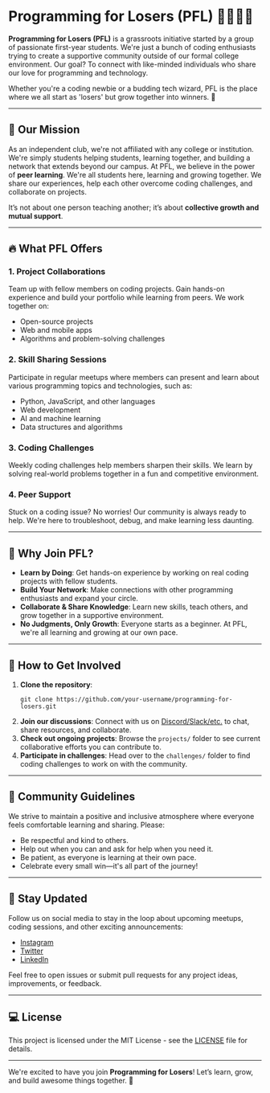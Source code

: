 <h1>Programming for Losers (PFL) 👩‍💻👨‍💻</h1>

<p><strong>Programming for Losers (PFL)</strong> is a grassroots initiative started by a group of passionate first-year students. We're just a bunch of coding enthusiasts trying to create a supportive community outside of our formal college environment. Our goal? To connect with like-minded individuals who share our love for programming and technology.</p>

<p>Whether you're a coding newbie or a budding tech wizard, PFL is the place where we all start as 'losers' but grow together into winners. 💪</p>

<hr>

<h2>🎯 Our Mission</h2>

<p>As an independent club, we're not affiliated with any college or institution. We're simply students helping students, learning together, and building a network that extends beyond our campus. At PFL, we believe in the power of <strong>peer learning</strong>. We're all students here, learning and growing together. We share our experiences, help each other overcome coding challenges, and collaborate on projects.</p>

<p>It’s not about one person teaching another; it’s about <strong>collective growth and mutual support</strong>.</p>

<hr>

<h2>🔥 What PFL Offers</h2>

<h3>1. Project Collaborations</h3>
<p>Team up with fellow members on coding projects. Gain hands-on experience and build your portfolio while learning from peers. We work together on:</p>
<ul>
  <li>Open-source projects</li>
  <li>Web and mobile apps</li>
  <li>Algorithms and problem-solving challenges</li>
</ul>

<h3>2. Skill Sharing Sessions</h3>
<p>Participate in regular meetups where members can present and learn about various programming topics and technologies, such as:</p>
<ul>
  <li>Python, JavaScript, and other languages</li>
  <li>Web development</li>
  <li>AI and machine learning</li>
  <li>Data structures and algorithms</li>
</ul>

<h3>3. Coding Challenges</h3>
<p>Weekly coding challenges help members sharpen their skills. We learn by solving real-world problems together in a fun and competitive environment.</p>

<h3>4. Peer Support</h3>
<p>Stuck on a coding issue? No worries! Our community is always ready to help. We're here to troubleshoot, debug, and make learning less daunting.</p>

<hr>

<h2>🌟 Why Join PFL?</h2>
<ul>
  <li><strong>Learn by Doing</strong>: Get hands-on experience by working on real coding projects with fellow students.</li>
  <li><strong>Build Your Network</strong>: Make connections with other programming enthusiasts and expand your circle.</li>
  <li><strong>Collaborate & Share Knowledge</strong>: Learn new skills, teach others, and grow together in a supportive environment.</li>
  <li><strong>No Judgments, Only Growth</strong>: Everyone starts as a beginner. At PFL, we're all learning and growing at our own pace.</li>
</ul>

<hr>

<h2>🤝 How to Get Involved</h2>

<ol>
  <li><strong>Clone the repository</strong>:
    <pre><code>git clone https://github.com/your-username/programming-for-losers.git</code></pre>
  </li>
  <li><strong>Join our discussions</strong>: Connect with us on <a href="#">Discord/Slack/etc.</a> to chat, share resources, and collaborate.</li>
  <li><strong>Check out ongoing projects</strong>: Browse the <code>projects/</code> folder to see current collaborative efforts you can contribute to.</li>
  <li><strong>Participate in challenges</strong>: Head over to the <code>challenges/</code> folder to find coding challenges to work on with the community.</li>
</ol>

<hr>

<h2>👥 Community Guidelines</h2>
<p>We strive to maintain a positive and inclusive atmosphere where everyone feels comfortable learning and sharing. Please:</p>
<ul>
  <li>Be respectful and kind to others.</li>
  <li>Help out when you can and ask for help when you need it.</li>
  <li>Be patient, as everyone is learning at their own pace.</li>
  <li>Celebrate every small win—it's all part of the journey!</li>
</ul>

<hr>

<h2>📢 Stay Updated</h2>
<p>Follow us on social media to stay in the loop about upcoming meetups, coding sessions, and other exciting announcements:</p>
<ul>
  <li><a href="#">Instagram</a></li>
  <li><a href="#">Twitter</a></li>
  <li><a href="#">LinkedIn</a></li>
</ul>

<p>Feel free to open issues or submit pull requests for any project ideas, improvements, or feedback.</p>

<hr>

<h2>💻 License</h2>
<p>This project is licensed under the MIT License - see the <a href="LICENSE.md">LICENSE</a> file for details.</p>

<hr>

<p>We're excited to have you join <strong>Programming for Losers</strong>! Let’s learn, grow, and build awesome things together. 🚀</p>
